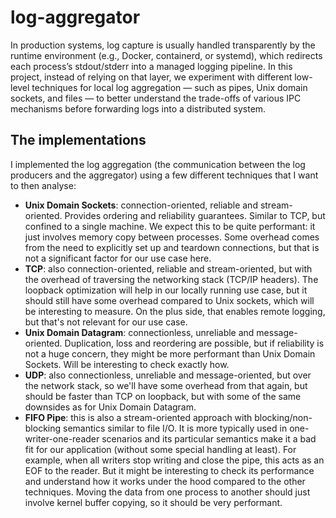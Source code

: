 # log-aggregator

In production systems, log capture is usually handled transparently by the runtime environment (e.g., Docker, containerd, or systemd), which redirects each process’s stdout/stderr into a managed logging pipeline. In this project, instead of relying on that layer, we experiment with different low-level techniques for local log aggregation — such as pipes, Unix domain sockets, and files — to better understand the trade-offs of various IPC mechanisms before forwarding logs into a distributed system.

## The implementations

I implemented the log aggregation (the communication between the log producers and the aggregator) using a few different techniques that I want to then analyse:
- **Unix Domain Sockets**: connection-oriented, reliable and stream-oriented. Provides ordering and reliability guarantees. Similar to TCP, but confined to a single machine. We expect this to be quite performant: it just involves memory copy between processes. Some overhead comes from the need to explicitly set up and teardown connections, but that is not a significant factor for our use case here.
- **TCP**: also connection-oriented, reliable and stream-oriented, but with the overhead of traversing the networking stack (TCP/IP headers). The loopback optimization will help in our locally running use case, but it should still have some overhead compared to Unix sockets, which will be interesting to measure. On the plus side, that enables remote logging, but that's not relevant for our use case.
- **Unix Domain Datagram**: connectionless, unreliable and message-oriented. Duplication, loss and reordering are possible, but if reliability is not a huge concern, they might be more performant than Unix Domain Sockets. Will be interesting to check exactly how. 
- **UDP**: also connectionless, unreliable and message-oriented, but over the network stack, so we'll have some overhead from that again, but should be faster than TCP on loopback, but with some of the same downsides as for Unix Domain Datagram.
- **FIFO Pipe**: this is also a stream-oriented approach with blocking/non-blocking semantics similar to file I/O. It is more typically used in one-writer-one-reader scenarios and its particular semantics make it a bad fit for our application (without some special handling at least). For example, when all writers stop writing and close the pipe, this acts as an EOF to the reader. But it might be interesting to check its performance and understand how it works under the hood compared to the other techniques. Moving the data from one process to another should just involve kernel buffer copying, so it should be very performant.
